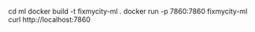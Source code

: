cd ml
docker build -t fixmycity-ml .
docker run -p 7860:7860 fixmycity-ml
curl http://localhost:7860
